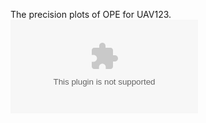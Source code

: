 
The precision plots of OPE for UAV123.
![img](https://github.com/chenxlin222/ETEU/blob/main/figs/UAV123/precision_OPE.eps)
